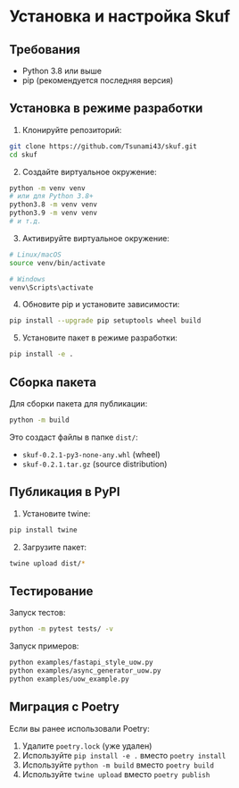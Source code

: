 # Установка и настройка Skuf

## Требования

- Python 3.8 или выше
- pip (рекомендуется последняя версия)

## Установка в режиме разработки

1. Клонируйте репозиторий:
```bash
git clone https://github.com/Tsunami43/skuf.git
cd skuf
```

2. Создайте виртуальное окружение:
```bash
python -m venv venv
# или для Python 3.8+
python3.8 -m venv venv
python3.9 -m venv venv
# и т.д.
```

3. Активируйте виртуальное окружение:
```bash
# Linux/macOS
source venv/bin/activate

# Windows
venv\Scripts\activate
```

4. Обновите pip и установите зависимости:
```bash
pip install --upgrade pip setuptools wheel build
```

5. Установите пакет в режиме разработки:
```bash
pip install -e .
```

## Сборка пакета

Для сборки пакета для публикации:

```bash
python -m build
```

Это создаст файлы в папке `dist/`:
- `skuf-0.2.1-py3-none-any.whl` (wheel)
- `skuf-0.2.1.tar.gz` (source distribution)

## Публикация в PyPI

1. Установите twine:
```bash
pip install twine
```

2. Загрузите пакет:
```bash
twine upload dist/*
```

## Тестирование

Запуск тестов:
```bash
python -m pytest tests/ -v
```

Запуск примеров:
```bash
python examples/fastapi_style_uow.py
python examples/async_generator_uow.py
python examples/uow_example.py
```

## Миграция с Poetry

Если вы ранее использовали Poetry:

1. Удалите `poetry.lock` (уже удален)
2. Используйте `pip install -e .` вместо `poetry install`
3. Используйте `python -m build` вместо `poetry build`
4. Используйте `twine upload` вместо `poetry publish`
